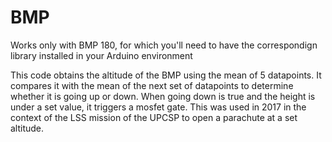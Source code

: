 # BMP

Works only with BMP 180, for which you'll need to have the correspondign library installed in your Arduino environment

This code obtains the altitude of the BMP using the mean of 5 datapoints. It compares it with the mean of the next set of datapoints to determine whether it is going up or down. When going down is true and the height is under a set value, it triggers a mosfet gate. This was used in 2017 in the context of the LSS mission of the UPCSP to open a parachute at a set altitude.
